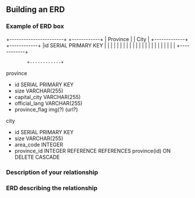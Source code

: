 ## Building an ERD 

### Example of ERD box

+-----------------------+             +------------+ 
|  Province               |             |    City    |
+-------------+             +------------+
|id SERIAL PRIMARY KEY            |             |            |
|            |             |            |
|            |             |            |
|            |             |            |
|            |             |            |
|            |             |            |
+------------+ 

            +------------+

province 
- id SERIAL PRIMARY KEY
- size VARCHAR(255)
- capital_city VARCHAR(255)
- official_lang VARCHAR(255)
- province_flag img(?) (url?)

city
- id SERIAL PRIMARY KEY
- size VARCHAR(255)
- area_code INTEGER
- province_id INTEGER REFERENCE REFERENCES province(id) ON DELETE CASCADE


### Description of your relationship


### ERD describing the relationship
